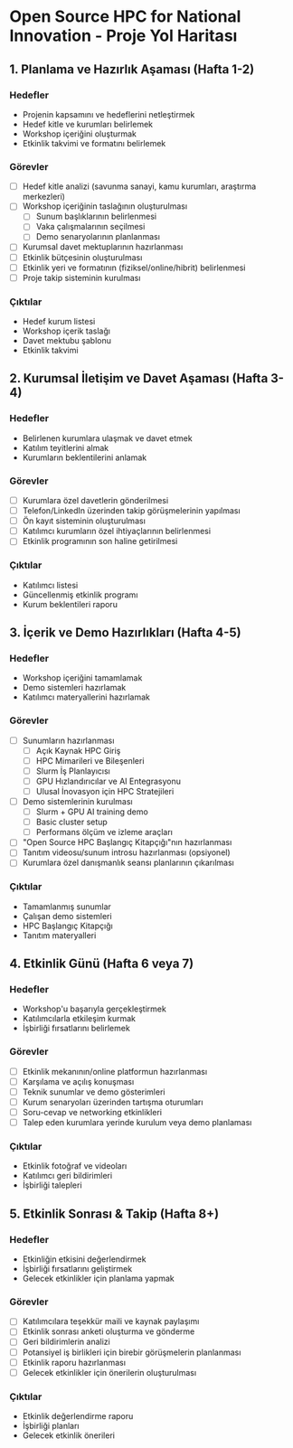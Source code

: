 # Open Source HPC for National Innovation - Proje Yol Haritası

## 1. Planlama ve Hazırlık Aşaması (Hafta 1-2)

### Hedefler
- Projenin kapsamını ve hedeflerini netleştirmek
- Hedef kitle ve kurumları belirlemek
- Workshop içeriğini oluşturmak
- Etkinlik takvimi ve formatını belirlemek

### Görevler
- [ ] Hedef kitle analizi (savunma sanayi, kamu kurumları, araştırma merkezleri)
- [ ] Workshop içeriğinin taslağının oluşturulması
  - [ ] Sunum başlıklarının belirlenmesi
  - [ ] Vaka çalışmalarının seçilmesi
  - [ ] Demo senaryolarının planlanması
- [ ] Kurumsal davet mektuplarının hazırlanması
- [ ] Etkinlik bütçesinin oluşturulması
- [ ] Etkinlik yeri ve formatının (fiziksel/online/hibrit) belirlenmesi
- [ ] Proje takip sisteminin kurulması

### Çıktılar
- Hedef kurum listesi
- Workshop içerik taslağı
- Davet mektubu şablonu
- Etkinlik takvimi

## 2. Kurumsal İletişim ve Davet Aşaması (Hafta 3-4)

### Hedefler
- Belirlenen kurumlara ulaşmak ve davet etmek
- Katılım teyitlerini almak
- Kurumların beklentilerini anlamak

### Görevler
- [ ] Kurumlara özel davetlerin gönderilmesi
- [ ] Telefon/LinkedIn üzerinden takip görüşmelerinin yapılması
- [ ] Ön kayıt sisteminin oluşturulması
- [ ] Katılımcı kurumların özel ihtiyaçlarının belirlenmesi
- [ ] Etkinlik programının son haline getirilmesi

### Çıktılar
- Katılımcı listesi
- Güncellenmiş etkinlik programı
- Kurum beklentileri raporu

## 3. İçerik ve Demo Hazırlıkları (Hafta 4-5)

### Hedefler
- Workshop içeriğini tamamlamak
- Demo sistemleri hazırlamak
- Katılımcı materyallerini hazırlamak

### Görevler
- [ ] Sunumların hazırlanması
  - [ ] Açık Kaynak HPC Giriş
  - [ ] HPC Mimarileri ve Bileşenleri
  - [ ] Slurm İş Planlayıcısı
  - [ ] GPU Hızlandırıcılar ve AI Entegrasyonu
  - [ ] Ulusal İnovasyon için HPC Stratejileri
- [ ] Demo sistemlerinin kurulması
  - [ ] Slurm + GPU AI training demo
  - [ ] Basic cluster setup
  - [ ] Performans ölçüm ve izleme araçları
- [ ] "Open Source HPC Başlangıç Kitapçığı"nın hazırlanması
- [ ] Tanıtım videosu/sunum introsu hazırlanması (opsiyonel)
- [ ] Kurumlara özel danışmanlık seansı planlarının çıkarılması

### Çıktılar
- Tamamlanmış sunumlar
- Çalışan demo sistemleri
- HPC Başlangıç Kitapçığı
- Tanıtım materyalleri

## 4. Etkinlik Günü (Hafta 6 veya 7)

### Hedefler
- Workshop'u başarıyla gerçekleştirmek
- Katılımcılarla etkileşim kurmak
- İşbirliği fırsatlarını belirlemek

### Görevler
- [ ] Etkinlik mekanının/online platformun hazırlanması
- [ ] Karşılama ve açılış konuşması
- [ ] Teknik sunumlar ve demo gösterimleri
- [ ] Kurum senaryoları üzerinden tartışma oturumları
- [ ] Soru-cevap ve networking etkinlikleri
- [ ] Talep eden kurumlara yerinde kurulum veya demo planlaması

### Çıktılar
- Etkinlik fotoğraf ve videoları
- Katılımcı geri bildirimleri
- İşbirliği talepleri

## 5. Etkinlik Sonrası & Takip (Hafta 8+)

### Hedefler
- Etkinliğin etkisini değerlendirmek
- İşbirliği fırsatlarını geliştirmek
- Gelecek etkinlikler için planlama yapmak

### Görevler
- [ ] Katılımcılara teşekkür maili ve kaynak paylaşımı
- [ ] Etkinlik sonrası anketi oluşturma ve gönderme
- [ ] Geri bildirimlerin analizi
- [ ] Potansiyel iş birlikleri için birebir görüşmelerin planlanması
- [ ] Etkinlik raporu hazırlanması
- [ ] Gelecek etkinlikler için önerilerin oluşturulması

### Çıktılar
- Etkinlik değerlendirme raporu
- İşbirliği planları
- Gelecek etkinlik önerileri
